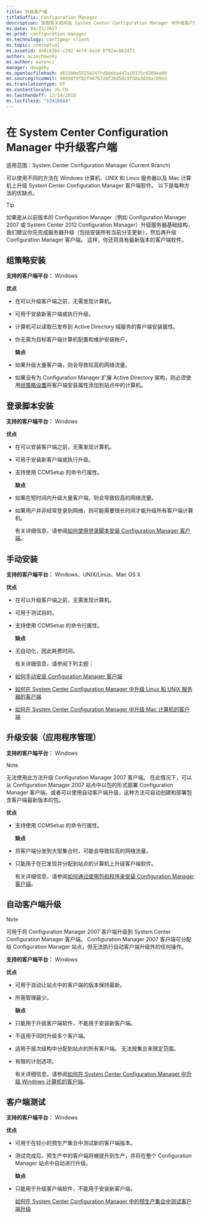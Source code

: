 ```yaml
---
title: 升级客户端
titleSuffix: Configuration Manager
description: 获取有关如何在 System Center Configuration Manager 中升级客户端的信息。
ms.date: 04/23/2017
ms.prod: configuration-manager
ms.technology: configmgr-client
ms.topic: conceptual
ms.assetid: 446c83b5-c292-4e74-ba19-0792ac6b3472
author: aczechowski
ms.author: aaroncz
manager: dougeby
ms.openlocfilehash: d63100e5525b24ffd8deba447a10325c8209ea00
ms.sourcegitcommit: 48098f9fb2f447672bf36d50c9f58a3d26acb9ed
ms.translationtype: HT
ms.contentlocale: zh-CN
ms.lasthandoff: 12/14/2018
ms.locfileid: "53416684"
---
```

# <a name="upgrade-clients-in-system-center-configuration-manager"></a>在 System Center Configuration Manager 中升级客户端

适用范围：System Center Configuration Manager (Current Branch)

可以使用不同的方法在 Windows 计算机、UNIX 和 Linux 服务器以及 Mac 计算机上升级 System Center Configuration Manager 客户端软件。 以下是每种方法的优缺点。  

> [!TIP]  
>  如果是从以前版本的 Configuration Manager（例如 Configuration Manager 2007 或 System Center 2012 Configuration Manager）升级服务器基础结构，我们建议你先完成服务器升级（包括安装所有当前分支更新），然后再升级 Configuration Manager 客户端。 这样，你还将具有最新版本的客户端软件。  

## <a name="group-policy-installation"></a>组策略安装  
 **支持的客户端平台：** Windows  

 **优点**  

- 在可以升级客户端之前，无需发现计算机。  

- 可用于安装新客户端或执行升级。  

- 计算机可以读取已发布到 Active Directory 域服务的客户端安装属性。  

- 你无需为目标客户端计算机配置和维护安装帐户。  

  **缺点**  

- 如果升级大量客户端，则会导致较高的网络流量。  

- 如果没有为 Configuration Manager 扩展 Active Directory 架构，则必须使用[组策略设置](../../../../core/clients/deploy/deploy-clients-to-windows-computers.md#BKMK_ClientGP)将客户端安装属性添加到站点中的计算机。  


## <a name="logon-script-installation"></a>登录脚本安装  
 **支持的客户端平台：** Windows  

 **优点**  

- 在可以安装客户端之前，无需发现计算机。  

- 可用于安装新客户端或执行升级。  

- 支持使用 CCMSetup 的命令行属性。  

  **缺点**  

- 如果在短时间内升级大量客户端，则会导致较高的网络流量。  

- 如果用户并非经常登录到网络，则可能需要很长时间才能升级所有客户端计算机。  

  有关详细信息，请参阅[如何使用登录脚本安装 Configuration Manager 客户端](../../../../core/clients/deploy/deploy-clients-to-windows-computers.md#BKMK_ClientLogonScript)。  

## <a name="manual-installation"></a>手动安装  
 **支持的客户端平台：** Windows、UNIX/Linus、Mac OS X  

 **优点**  

- 在可以升级客户端之前，无需发现计算机。  

- 可用于测试目的。  

- 支持使用 CCMSetup 的命令行属性。  

  **缺点**  

- 无自动化，因此耗费时间。  

  有关详细信息，请参阅下列主题：  

- [如何手动安装 Configuration Manager 客户端](../../../../core/clients/deploy/deploy-clients-to-windows-computers.md#BKMK_Manual)  

- [如何在 System Center Configuration Manager 中升级 Linux 和 UNIX 服务器的客户端](../../../../core/clients/manage/upgrade/upgrade-clients-for-linux-and-unix-servers.md)  

- [如何在 System Center Configuration Manager 中升级 Mac 计算机的客户端](../../../../core/clients/manage/upgrade/upgrade-clients-on-mac-computers.md)  

## <a name="upgrade-installation-application-management"></a>升级安装（应用程序管理）  
 **支持的客户端平台：** Windows  

> [!NOTE]  
>  无法使用此方法升级 Configuration Manager 2007 客户端。 在此情况下，可以从 Configuration Manager 2007 站点中以包的形式部署 Configuration Manager 客户端，或者可以使用自动客户端升级，这种方法可自动创建和部署包含客户端最新版本的包。  

 **优点**  

- 支持使用 CCMSetup 的命令行属性。  

  **缺点**  

- 将客户端分发到大型集合时，可能会导致较高的网络流量。  

- 只能用于在已发现并分配到站点的计算机上升级客户端软件。  

  有关详细信息，请参阅[如何通过使用包和程序来安装 Configuration Manager 客户端](../../../../core/clients/deploy/deploy-clients-to-windows-computers.md#BKMK_ClientApp)。  

## <a name="automatic-client-upgrade"></a>自动客户端升级  

> [!NOTE]  
>  可用于将 Configuration Manager 2007 客户端升级到 System Center Configuration Manager 客户端。 Configuration Manager 2007 客户端可分配给 Configuration Manager 站点，但无法执行自动客户端升级外的任何操作。  

 **支持的客户端平台：** Windows  

 **优点**  

- 可用于自动让站点中的客户端的版本保持最新。  

- 所需管理最少。  

  **缺点**  

- 只能用于升级客户端软件，不能用于安装新客户端。  

- 不适用于同时升级多个客户端。  

- 适用于层次结构中分配到站点的所有客户端。 无法按集合来限定范围。  

- 有限的计划选项。  

  有关详细信息，请参阅[如何在 System Center Configuration Manager 中升级 Windows 计算机的客户端](../../../../core/clients/manage/upgrade/upgrade-clients-for-windows-computers.md)。  

## <a name="client-testing"></a>客户端测试  
 **支持的客户端平台：** Windows  

 **优点**  

- 可用于在较小的预生产集合中测试新的客户端版本。  

- 测试完成后，预生产中的客户端将被提升到生产，并将在整个 Configuration Manager 站点中自动进行升级。  

  **缺点**  

- 只能用于升级客户端软件，不能用于安装新客户端。  

  [如何在 System Center Configuration Manager 中的预生产集合中测试客户端升级](../../../../core/clients/manage/upgrade/test-client-upgrades.md)  

